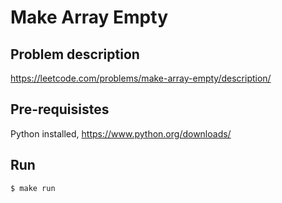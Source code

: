 # Make Array Empty

## Problem description
https://leetcode.com/problems/make-array-empty/description/

## Pre-requisistes
Python installed, https://www.python.org/downloads/

## Run

```
$ make run
```